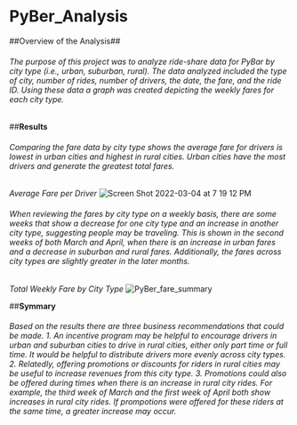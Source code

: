 # PyBer_Analysis
##Overview of the Analysis##
###### The purpose of this project was to analyze ride-share data for PyBar by city type (i.e., urban, suburban, rural). The data analyzed included the type of city, number of rides, number of drivers, the date, the fare, and the ride ID. Using these data a graph was created depicting the weekly fares for each city type. 

##**Results**

###### Comparing the fare data by city type shows the average fare for drivers is lowest in urban cities and highest in rural cities. Urban cities have the most drivers and generate the greatest total fares.

*Average Fare per Driver*
![Screen Shot 2022-03-04 at 7 19 12 PM](https://user-images.githubusercontent.com/98051208/156858804-d9b8f923-27ec-4348-81b1-9d41cadb5da8.png)

###### When reviewing the fares by city type on a weekly basis, there are some weeks that show a decrease for one city type and an increase in another city type, suggesting people may be traveling. This is shown in the second weeks of both March and April, when there is an increase in urban fares and a decrease in suburban and rural fares. Additionally, the fares across city types are slightly greater in the later months. 

*Total Weekly Fare by City Type*
![PyBer_fare_summary](https://user-images.githubusercontent.com/98051208/156859132-06353fc9-4c21-4e49-8479-5bae3152d241.png)

##**Symmary**
###### Based on the results there are three business recommendations that could be made. 1. An incentive program may be helpful to encourage drivers in urban and suburban cities to drive in rural cities, either only part time or full time. It would be helpful to distribute drivers more evenly across city types. 2. Relatedly, offering promotions or discounts for riders in rural cities may be useful to increase revenues from this city type. 3. Promotions could also be offered during times when there is an increase in rural city rides. For example, the third week of March and the first week of April both show increases in rural city rides. If prompotions were offered for these riders at the same time, a greater increase may occur.
